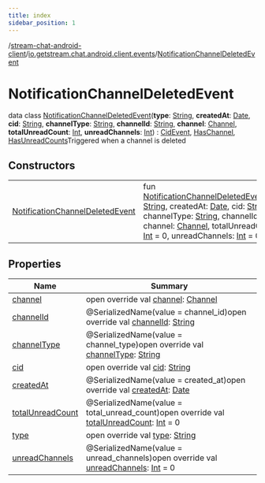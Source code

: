 ```yaml
---
title: index
sidebar_position: 1
---
```

/[stream-chat-android-client](../../index.md)/[io.getstream.chat.android.client.events](../index.md)/[NotificationChannelDeletedEvent](index.md)  
  
  
  
# NotificationChannelDeletedEvent  
data class [NotificationChannelDeletedEvent](index.md)(**type**: [String](https://kotlinlang.org/api/latest/jvm/stdlib/kotlin/-string/index.html), **createdAt**: [Date](https://developer.android.com/reference/kotlin/java/util/Date.html), **cid**: [String](https://kotlinlang.org/api/latest/jvm/stdlib/kotlin/-string/index.html), **channelType**: [String](https://kotlinlang.org/api/latest/jvm/stdlib/kotlin/-string/index.html), **channelId**: [String](https://kotlinlang.org/api/latest/jvm/stdlib/kotlin/-string/index.html), **channel**: [Channel](../../io.getstream.chat.android.client.models/Channel/index.md), **totalUnreadCount**: [Int](https://kotlinlang.org/api/latest/jvm/stdlib/kotlin/-int/index.html), **unreadChannels**: [Int](https://kotlinlang.org/api/latest/jvm/stdlib/kotlin/-int/index.html)) : [CidEvent](../CidEvent/index.md), [HasChannel](../HasChannel/index.md), [HasUnreadCounts](../HasUnreadCounts/index.md)Triggered when a channel is deleted  
  
## Constructors  
  
| | |
|---|---|
| <a name="io.getstream.chat.android.client.events/NotificationChannelDeletedEvent/NotificationChannelDeletedEvent/#kotlin.String#java.util.Date#kotlin.String#kotlin.String#kotlin.String#io.getstream.chat.android.client.models.Channel#kotlin.Int#kotlin.Int/PointingToDeclaration/"></a>[NotificationChannelDeletedEvent](NotificationChannelDeletedEvent.md)| <a name="io.getstream.chat.android.client.events/NotificationChannelDeletedEvent/NotificationChannelDeletedEvent/#kotlin.String#java.util.Date#kotlin.String#kotlin.String#kotlin.String#io.getstream.chat.android.client.models.Channel#kotlin.Int#kotlin.Int/PointingToDeclaration/"></a>fun [NotificationChannelDeletedEvent](NotificationChannelDeletedEvent.md)(type: [String](https://kotlinlang.org/api/latest/jvm/stdlib/kotlin/-string/index.html), createdAt: [Date](https://developer.android.com/reference/kotlin/java/util/Date.html), cid: [String](https://kotlinlang.org/api/latest/jvm/stdlib/kotlin/-string/index.html), channelType: [String](https://kotlinlang.org/api/latest/jvm/stdlib/kotlin/-string/index.html), channelId: [String](https://kotlinlang.org/api/latest/jvm/stdlib/kotlin/-string/index.html), channel: [Channel](../../io.getstream.chat.android.client.models/Channel/index.md), totalUnreadCount: [Int](https://kotlinlang.org/api/latest/jvm/stdlib/kotlin/-int/index.html) = 0, unreadChannels: [Int](https://kotlinlang.org/api/latest/jvm/stdlib/kotlin/-int/index.html) = 0)|
  
  
## Properties  
  
|  Name |  Summary | 
|---|---|
| <a name="io.getstream.chat.android.client.events/NotificationChannelDeletedEvent/channel/#/PointingToDeclaration/"></a>[channel](channel.md)| <a name="io.getstream.chat.android.client.events/NotificationChannelDeletedEvent/channel/#/PointingToDeclaration/"></a>open override val [channel](channel.md): [Channel](../../io.getstream.chat.android.client.models/Channel/index.md)|
| <a name="io.getstream.chat.android.client.events/NotificationChannelDeletedEvent/channelId/#/PointingToDeclaration/"></a>[channelId](channelId.md)| <a name="io.getstream.chat.android.client.events/NotificationChannelDeletedEvent/channelId/#/PointingToDeclaration/"></a>@SerializedName(value = channel_id)open override val [channelId](channelId.md): [String](https://kotlinlang.org/api/latest/jvm/stdlib/kotlin/-string/index.html)|
| <a name="io.getstream.chat.android.client.events/NotificationChannelDeletedEvent/channelType/#/PointingToDeclaration/"></a>[channelType](channelType.md)| <a name="io.getstream.chat.android.client.events/NotificationChannelDeletedEvent/channelType/#/PointingToDeclaration/"></a>@SerializedName(value = channel_type)open override val [channelType](channelType.md): [String](https://kotlinlang.org/api/latest/jvm/stdlib/kotlin/-string/index.html)|
| <a name="io.getstream.chat.android.client.events/NotificationChannelDeletedEvent/cid/#/PointingToDeclaration/"></a>[cid](cid.md)| <a name="io.getstream.chat.android.client.events/NotificationChannelDeletedEvent/cid/#/PointingToDeclaration/"></a>open override val [cid](cid.md): [String](https://kotlinlang.org/api/latest/jvm/stdlib/kotlin/-string/index.html)|
| <a name="io.getstream.chat.android.client.events/NotificationChannelDeletedEvent/createdAt/#/PointingToDeclaration/"></a>[createdAt](createdAt.md)| <a name="io.getstream.chat.android.client.events/NotificationChannelDeletedEvent/createdAt/#/PointingToDeclaration/"></a>@SerializedName(value = created_at)open override val [createdAt](createdAt.md): [Date](https://developer.android.com/reference/kotlin/java/util/Date.html)|
| <a name="io.getstream.chat.android.client.events/NotificationChannelDeletedEvent/totalUnreadCount/#/PointingToDeclaration/"></a>[totalUnreadCount](totalUnreadCount.md)| <a name="io.getstream.chat.android.client.events/NotificationChannelDeletedEvent/totalUnreadCount/#/PointingToDeclaration/"></a>@SerializedName(value = total_unread_count)open override val [totalUnreadCount](totalUnreadCount.md): [Int](https://kotlinlang.org/api/latest/jvm/stdlib/kotlin/-int/index.html) = 0|
| <a name="io.getstream.chat.android.client.events/NotificationChannelDeletedEvent/type/#/PointingToDeclaration/"></a>[type](type.md)| <a name="io.getstream.chat.android.client.events/NotificationChannelDeletedEvent/type/#/PointingToDeclaration/"></a>open override val [type](type.md): [String](https://kotlinlang.org/api/latest/jvm/stdlib/kotlin/-string/index.html)|
| <a name="io.getstream.chat.android.client.events/NotificationChannelDeletedEvent/unreadChannels/#/PointingToDeclaration/"></a>[unreadChannels](unreadChannels.md)| <a name="io.getstream.chat.android.client.events/NotificationChannelDeletedEvent/unreadChannels/#/PointingToDeclaration/"></a>@SerializedName(value = unread_channels)open override val [unreadChannels](unreadChannels.md): [Int](https://kotlinlang.org/api/latest/jvm/stdlib/kotlin/-int/index.html) = 0|

